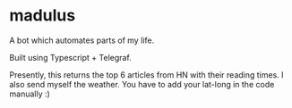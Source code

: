 # madulus

A bot which automates parts of my life.

Built using Typescript + Telegraf.

Presently, this returns the top 6 articles from HN with their reading times. I also send myself the weather. You have to add your lat-long in the code manually :)
